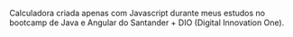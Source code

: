Calculadora criada apenas com Javascript durante meus estudos no bootcamp de Java e Angular do Santander + DIO (Digital Innovation One).
